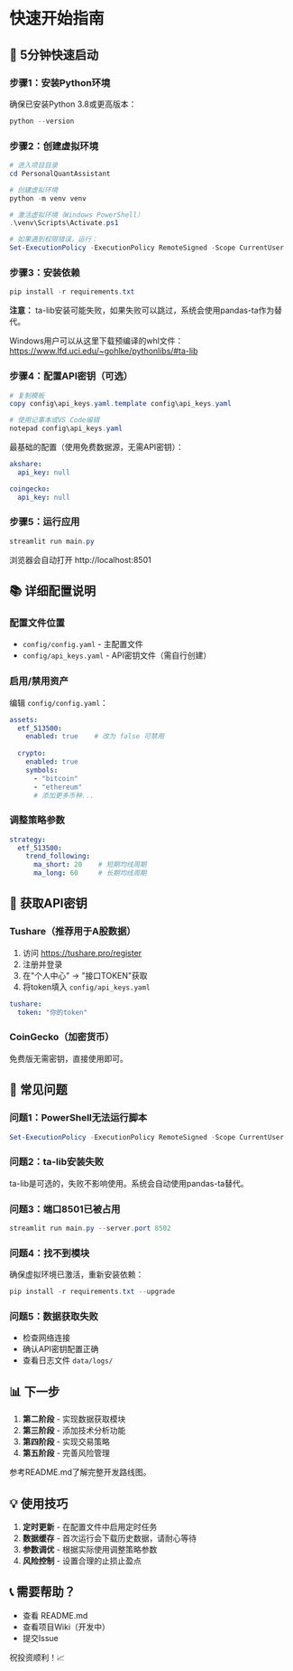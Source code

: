 # 快速开始指南

## 🎯 5分钟快速启动

### 步骤1：安装Python环境

确保已安装Python 3.8或更高版本：

```powershell
python --version
```

### 步骤2：创建虚拟环境

```powershell
# 进入项目目录
cd PersonalQuantAssistant

# 创建虚拟环境
python -m venv venv

# 激活虚拟环境（Windows PowerShell）
.\venv\Scripts\Activate.ps1

# 如果遇到权限错误，运行：
Set-ExecutionPolicy -ExecutionPolicy RemoteSigned -Scope CurrentUser
```

### 步骤3：安装依赖

```powershell
pip install -r requirements.txt
```

**注意：** ta-lib安装可能失败，如果失败可以跳过，系统会使用pandas-ta作为替代。

Windows用户可以从这里下载预编译的whl文件：
https://www.lfd.uci.edu/~gohlke/pythonlibs/#ta-lib

### 步骤4：配置API密钥（可选）

```powershell
# 复制模板
copy config\api_keys.yaml.template config\api_keys.yaml

# 使用记事本或VS Code编辑
notepad config\api_keys.yaml
```

最基础的配置（使用免费数据源，无需API密钥）：
```yaml
akshare:
  api_key: null

coingecko:
  api_key: null
```

### 步骤5：运行应用

```powershell
streamlit run main.py
```

浏览器会自动打开 http://localhost:8501

## 📚 详细配置说明

### 配置文件位置

- `config/config.yaml` - 主配置文件
- `config/api_keys.yaml` - API密钥文件（需自行创建）

### 启用/禁用资产

编辑 `config/config.yaml`：

```yaml
assets:
  etf_513500:
    enabled: true    # 改为 false 可禁用
    
  crypto:
    enabled: true
    symbols:
      - "bitcoin"
      - "ethereum"
      # 添加更多币种...
```

### 调整策略参数

```yaml
strategy:
  etf_513500:
    trend_following:
      ma_short: 20    # 短期均线周期
      ma_long: 60     # 长期均线周期
```

## 🔑 获取API密钥

### Tushare（推荐用于A股数据）

1. 访问 https://tushare.pro/register
2. 注册并登录
3. 在"个人中心" -> "接口TOKEN"获取
4. 将token填入 `config/api_keys.yaml`

```yaml
tushare:
  token: "你的token"
```

### CoinGecko（加密货币）

免费版无需密钥，直接使用即可。

## 🐛 常见问题

### 问题1：PowerShell无法运行脚本

```powershell
Set-ExecutionPolicy -ExecutionPolicy RemoteSigned -Scope CurrentUser
```

### 问题2：ta-lib安装失败

ta-lib是可选的，失败不影响使用。系统会自动使用pandas-ta替代。

### 问题3：端口8501已被占用

```powershell
streamlit run main.py --server.port 8502
```

### 问题4：找不到模块

确保虚拟环境已激活，重新安装依赖：

```powershell
pip install -r requirements.txt --upgrade
```

### 问题5：数据获取失败

- 检查网络连接
- 确认API密钥配置正确
- 查看日志文件 `data/logs/`

## 📊 下一步

1. **第二阶段** - 实现数据获取模块
2. **第三阶段** - 添加技术分析功能
3. **第四阶段** - 实现交易策略
4. **第五阶段** - 完善风险管理

参考README.md了解完整开发路线图。

## 💡 使用技巧

1. **定时更新** - 在配置文件中启用定时任务
2. **数据缓存** - 首次运行会下载历史数据，请耐心等待
3. **参数调优** - 根据实际使用调整策略参数
4. **风险控制** - 设置合理的止损止盈点

## 📞 需要帮助？

- 查看 README.md
- 查看项目Wiki（开发中）
- 提交Issue

祝投资顺利！📈
